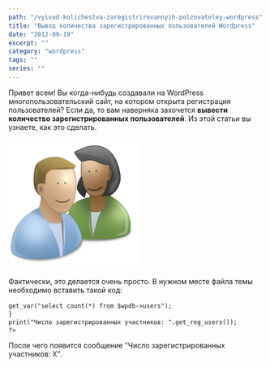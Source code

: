 ```yaml
---
path: "/vyivod-kolichestva-zaregistrirovannyih-polzovateley-wordpress"
title: "Вывод количества зарегистрированных пользователей Wordpress"
date: "2012-09-19"
excerpt: ""
category: "wordpress"
tags: ""
series: ""
---
```


Привет всем! Вы когда-нибудь создавали на WordPress многопользовательский сайт, на котором открыта регистрация пользователей? Если да, то вам наверняка захочется **вывести количество зарегистрированных пользователей**. Из этой статьи вы узнаете, как это сделать.

[![](images/User-Driven-Innovation.png "Вывод количества пользователей WordPress")](http://oriolo.ru/wp-content/uploads/2012/09/User-Driven-Innovation.png)

Фактически, это делается очень просто. В нужном месте файла темы необходимо вставить такой код:

```
get_var("select count(*) from $wpdb->users");
}
print("Число зарегистрированных участников: ".get_reg_users());
?>
```

После чего появится сообщение "Число зарегистрированных участников: X".
